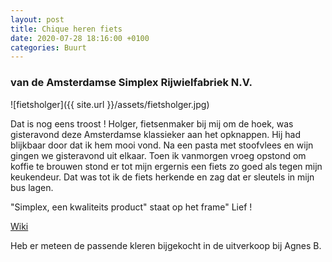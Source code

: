 ```yaml
---
layout: post
title: Chique heren fiets
date: 2020-07-28 18:16:00 +0100
categories: Buurt
---
```


### van de Amsterdamse Simplex Rijwielfabriek N.V.

![fietsholger]({{ site.url }}/assets/fietsholger.jpg)

Dat is nog eens troost ! Holger, fietsenmaker bij mij om de hoek, was gisteravond deze Amsterdamse klassieker aan het opknappen. Hij had blijkbaar door dat ik hem mooi vond. Na een pasta met stoofvlees en wijn gingen we gisteravond uit elkaar. Toen ik vanmorgen vroeg opstond om koffie te brouwen stond er tot mijn ergernis een fiets zo goed als tegen mijn keukendeur. Dat was tot ik de fiets herkende en zag dat er sleutels in mijn bus lagen.

"Simplex, een kwaliteits product" staat op het frame" Lief !

[Wiki](https://nl.m.wikipedia.org/wiki/Simplex_(Nederland))

Heb er meteen de passende kleren bijgekocht in de uitverkoop bij Agnes B.
